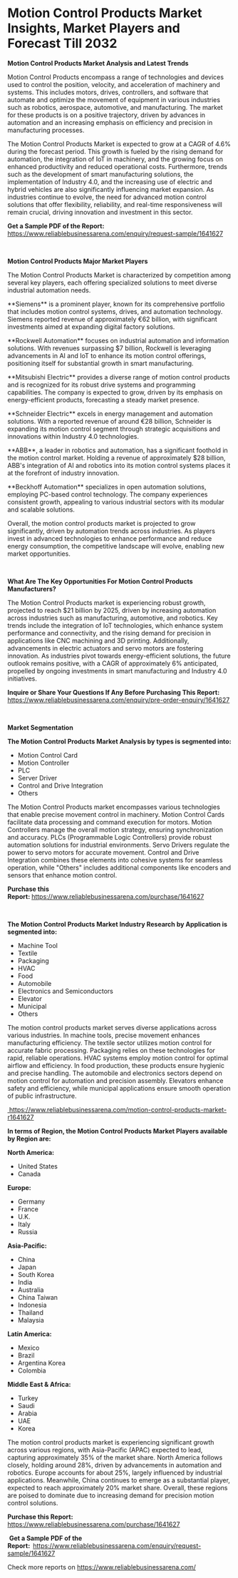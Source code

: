 <p><h1>Motion Control Products Market Insights, Market Players and Forecast Till 2032</h1></p><p><strong>Motion Control Products Market Analysis and Latest Trends</strong></p>
<p><p>Motion Control Products encompass a range of technologies and devices used to control the position, velocity, and acceleration of machinery and systems. This includes motors, drives, controllers, and software that automate and optimize the movement of equipment in various industries such as robotics, aerospace, automotive, and manufacturing. The market for these products is on a positive trajectory, driven by advances in automation and an increasing emphasis on efficiency and precision in manufacturing processes.</p><p>The Motion Control Products Market is expected to grow at a CAGR of 4.6% during the forecast period. This growth is fueled by the rising demand for automation, the integration of IoT in machinery, and the growing focus on enhanced productivity and reduced operational costs. Furthermore, trends such as the development of smart manufacturing solutions, the implementation of Industry 4.0, and the increasing use of electric and hybrid vehicles are also significantly influencing market expansion. As industries continue to evolve, the need for advanced motion control solutions that offer flexibility, reliability, and real-time responsiveness will remain crucial, driving innovation and investment in this sector.</p></p>
<p><strong>Get a Sample PDF of the Report:&nbsp;</strong> <a href="https://www.reliablebusinessarena.com/enquiry/request-sample/1641627?utm_campaign=1948&utm_medium=2&utm_source=Github&utm_content=ia&utm_term=11032025&utm_id=motion-control-products">https://www.reliablebusinessarena.com/enquiry/request-sample/1641627</a></p>
<p>&nbsp;</p>
<p><strong>Motion Control Products Major Market Players</strong></p>
<p><p>The Motion Control Products Market is characterized by competition among several key players, each offering specialized solutions to meet diverse industrial automation needs. </p><p>**Siemens** is a prominent player, known for its comprehensive portfolio that includes motion control systems, drives, and automation technology. Siemens reported revenue of approximately €62 billion, with significant investments aimed at expanding digital factory solutions.</p><p>**Rockwell Automation** focuses on industrial automation and information solutions. With revenues surpassing $7 billion, Rockwell is leveraging advancements in AI and IoT to enhance its motion control offerings, positioning itself for substantial growth in smart manufacturing.</p><p>**Mitsubishi Electric** provides a diverse range of motion control products and is recognized for its robust drive systems and programming capabilities. The company is expected to grow, driven by its emphasis on energy-efficient products, forecasting a steady market presence.</p><p>**Schneider Electric** excels in energy management and automation solutions. With a reported revenue of around €28 billion, Schneider is expanding its motion control segment through strategic acquisitions and innovations within Industry 4.0 technologies.</p><p>**ABB**, a leader in robotics and automation, has a significant foothold in the motion control market. Holding a revenue of approximately $28 billion, ABB's integration of AI and robotics into its motion control systems places it at the forefront of industry innovation.</p><p>**Beckhoff Automation** specializes in open automation solutions, employing PC-based control technology. The company experiences consistent growth, appealing to various industrial sectors with its modular and scalable solutions.</p><p>Overall, the motion control products market is projected to grow significantly, driven by automation trends across industries. As players invest in advanced technologies to enhance performance and reduce energy consumption, the competitive landscape will evolve, enabling new market opportunities.</p></p>
<p>&nbsp;</p>
<p><strong>What Are The Key Opportunities For Motion Control Products Manufacturers?</strong></p>
<p><p>The Motion Control Products market is experiencing robust growth, projected to reach $21 billion by 2025, driven by increasing automation across industries such as manufacturing, automotive, and robotics. Key trends include the integration of IoT technologies, which enhance system performance and connectivity, and the rising demand for precision in applications like CNC machining and 3D printing. Additionally, advancements in electric actuators and servo motors are fostering innovation. As industries pivot towards energy-efficient solutions, the future outlook remains positive, with a CAGR of approximately 6% anticipated, propelled by ongoing investments in smart manufacturing and Industry 4.0 initiatives.</p></p>
<p><strong>Inquire or Share Your Questions If Any Before Purchasing This Report:</strong> <a href="https://www.reliablebusinessarena.com/enquiry/pre-order-enquiry/1641627?utm_campaign=1948&utm_medium=2&utm_source=Github&utm_content=ia&utm_term=11032025&utm_id=motion-control-products">https://www.reliablebusinessarena.com/enquiry/pre-order-enquiry/1641627</a></p>
<p>&nbsp;</p>
<p><strong>Market Segmentation</strong></p>
<p><strong>The Motion Control Products Market Analysis by types is segmented into:</strong></p>
<p><ul><li>Motion Control Card</li><li>Motion Controller</li><li>PLC</li><li>Server Driver</li><li>Control and Drive Integration</li><li>Others</li></ul></p>
<p><p>The Motion Control Products market encompasses various technologies that enable precise movement control in machinery. Motion Control Cards facilitate data processing and command execution for motors. Motion Controllers manage the overall motion strategy, ensuring synchronization and accuracy. PLCs (Programmable Logic Controllers) provide robust automation solutions for industrial environments. Servo Drivers regulate the power to servo motors for accurate movement. Control and Drive Integration combines these elements into cohesive systems for seamless operation, while "Others" includes additional components like encoders and sensors that enhance motion control.</p></p>
<p><strong>Purchase this Report:&nbsp;</strong><a href="https://www.reliablebusinessarena.com/purchase/1641627?utm_campaign=1948&utm_medium=2&utm_source=Github&utm_content=ia&utm_term=11032025&utm_id=motion-control-products">https://www.reliablebusinessarena.com/purchase/1641627</a></p>
<p>&nbsp;</p>
<p><strong>The Motion Control Products Market Industry Research by Application is segmented into:</strong></p>
<p><ul><li>Machine Tool</li><li>Textile</li><li>Packaging</li><li>HVAC</li><li>Food</li><li>Automobile</li><li>Electronics and Semiconductors</li><li>Elevator</li><li>Municipal</li><li>Others</li></ul></p>
<p><p>The motion control products market serves diverse applications across various industries. In machine tools, precise movement enhances manufacturing efficiency. The textile sector utilizes motion control for accurate fabric processing. Packaging relies on these technologies for rapid, reliable operations. HVAC systems employ motion control for optimal airflow and efficiency. In food production, these products ensure hygienic and precise handling. The automobile and electronics sectors depend on motion control for automation and precision assembly. Elevators enhance safety and efficiency, while municipal applications ensure smooth operation of public infrastructure.</p></p>
<p><a href="https://www.reliablebusinessarena.com/motion-control-products-market-r1641627?utm_campaign=1948&utm_medium=2&utm_source=Github&utm_content=ia&utm_term=11032025&utm_id=motion-control-products">&nbsp;https://www.reliablebusinessarena.com/motion-control-products-market-r1641627</a></p>
<p><strong>In terms of Region, the Motion Control Products Market Players available by Region are:</strong></p>
<p>
    <p> <strong> North America: </strong>
        <ul>
            <li>United States</li>
            <li>Canada</li>
        </ul>
        </p> 
    <p> <strong> Europe: </strong>
        <ul>
            <li>Germany</li>
            <li>France</li>
            <li>U.K.</li>
            <li>Italy</li>
            <li>Russia</li>
        </ul>
        </p> 
    <p> <strong> Asia-Pacific: </strong>
        <ul>
            <li>China</li>
            <li>Japan</li>
            <li>South Korea</li>
            <li>India</li>
            <li>Australia</li>
            <li>China Taiwan</li>
            <li>Indonesia</li>
            <li>Thailand</li>
            <li>Malaysia</li>
        </ul>
        </p> 
    <p> <strong> Latin America: </strong>
        <ul>
            <li>Mexico</li>
            <li>Brazil</li>
            <li>Argentina Korea</li>
            <li>Colombia</li>
        </ul>
        </p> 
    <p> <strong> Middle East & Africa: </strong>
        <ul>
            <li>Turkey</li>
            <li>Saudi</li>
            <li>Arabia</li>
            <li>UAE</li>
            <li>Korea</li>
        </ul>
    </p>
    </p>
<p><p>The motion control products market is experiencing significant growth across various regions, with Asia-Pacific (APAC) expected to lead, capturing approximately 35% of the market share. North America follows closely, holding around 28%, driven by advancements in automation and robotics. Europe accounts for about 25%, largely influenced by industrial applications. Meanwhile, China continues to emerge as a substantial player, expected to reach approximately 20% market share. Overall, these regions are poised to dominate due to increasing demand for precision motion control solutions.</p></p>
<p><strong>Purchase this Report: </strong><a href="https://www.reliablebusinessarena.com/purchase/1641627?utm_campaign=1948&utm_medium=2&utm_source=Github&utm_content=ia&utm_term=11032025&utm_id=motion-control-products">https://www.reliablebusinessarena.com/purchase/1641627</a></p>
<p>&nbsp;<strong>Get a Sample PDF of the Report:&nbsp;&nbsp;</strong><a href="https://www.reliablebusinessarena.com/enquiry/request-sample/1641627?utm_campaign=1948&utm_medium=2&utm_source=Github&utm_content=ia&utm_term=11032025&utm_id=motion-control-products">https://www.reliablebusinessarena.com/enquiry/request-sample/1641627</a></p>
<p><strong></strong></p>
<p>Check more reports on <a href="https://www.reliablebusinessarena.com/?utm_campaign=1948&utm_medium=2&utm_source=Github&utm_content=ia&utm_term=11032025&utm_id=motion-control-products">https://www.reliablebusinessarena.com/</a></p>